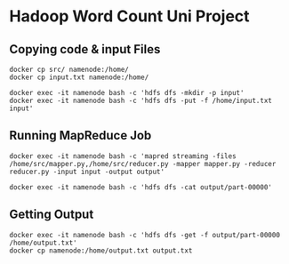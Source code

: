# Hadoop Word Count Uni Project

## Copying code & input Files
```
docker cp src/ namenode:/home/
docker cp input.txt namenode:/home/

docker exec -it namenode bash -c 'hdfs dfs -mkdir -p input'
docker exec -it namenode bash -c 'hdfs dfs -put -f /home/input.txt input'
```

## Running MapReduce Job
```
docker exec -it namenode bash -c 'mapred streaming -files /home/src/mapper.py,/home/src/reducer.py -mapper mapper.py -reducer reducer.py -input input -output output'

docker exec -it namenode bash -c 'hdfs dfs -cat output/part-00000'
```

## Getting Output
```
docker exec -it namenode bash -c 'hdfs dfs -get -f output/part-00000 /home/output.txt'
docker cp namenode:/home/output.txt output.txt
```
